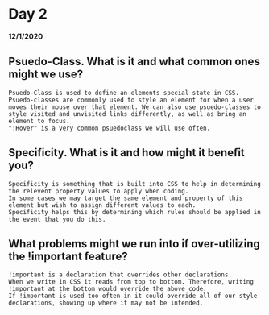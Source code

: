 # Day 2
__12/1/2020__

## Psuedo-Class. What is it and what common ones might we use?
    Psuedo-Class is used to define an elements special state in CSS.
    Psuedo-classes are commonly used to style an element for when a user moves their mouse over that element. We can also use psuedo-classes to style visited and unvisited links differently, as well as bring an element to focus.
    ":Hover" is a very common psuedoclass we will use often.
## Specificity. What is it and how might it benefit you?
    Specificity is something that is built into CSS to help in determining the relevent property values to apply when coding. 
    In some cases we may target the same element and property of this element but wish to assign different values to each. 
    Specificity helps this by determining which rules should be applied in the event that you do this.
## What problems might we run into if over-utilizing the !important feature?
    !important is a declaration that overrides other declarations.
    When we write in CSS it reads from top to bottom. Therefore, writing !important at the bottom would override the above code.
    If !important is used too often in it could override all of our style declarations, showing up where it may not be intended.
